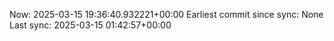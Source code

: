 Now: 2025-03-15 19:36:40.932221+00:00 Earliest commit since sync: None Last sync: 2025-03-15 01:42:57+00:00
